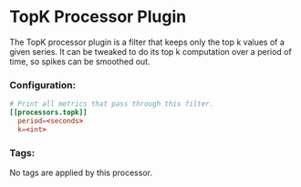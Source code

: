 # TopK Processor Plugin

The TopK processor plugin is a filter that keeps only the top k values of a given series. It can be tweaked to do its top k computation over a period of time, so spikes can be smoothed out.

### Configuration:

```toml
# Print all metrics that pass through this filter.
[[processors.topk]]
  period=<seconds>
  k=<int>
```

### Tags:

No tags are applied by this processor.
